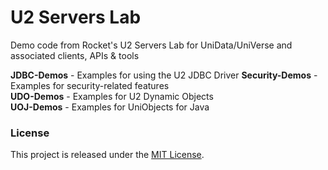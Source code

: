 U2 Servers Lab
==============

Demo code from Rocket's U2 Servers Lab for UniData/UniVerse and associated clients, APIs &amp; tools

**JDBC-Demos** - Examples for using the U2 JDBC Driver
**Security-Demos** - Examples for security-related features  
**UDO-Demos** - Examples for U2 Dynamic Objects  
**UOJ-Demos** - Examples for UniObjects for Java  

### License

This project is released under the [MIT License](http://www.opensource.org/licenses/MIT).

